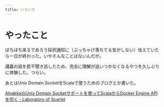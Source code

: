 ```yaml
---
title: いろいろ
---
```


# やったこと

ぼちぼち来るであろう採択通知に（ぶっちゃけ落ちてる気がしない）怯えていたら一日が終わった。いやそんなことはないんだが。

講義の話を若干聞き逃したため、完全に理解が追いつかなくなるやつを久しぶりに体験した。つらい。

あとはUnix Domain SocketをScalaで使うためのブログとか書いた。

<a href="https://blog.sh4869.net/post/2020/11/12/use-docker-engine-api-with-unix-domain-socket-on-scala/" class="embedly-card">AlpakkaのUnix Domain Socketサポートを使ってScalaからDocker Engine APIを叩く - Laboratory of Scarlet</a>
